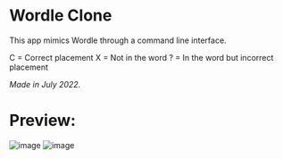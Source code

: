 # Wordle Clone
This app mimics Wordle through a command line interface.

C = Correct placement
X = Not in the word
? = In the word but incorrect placement

_Made in July 2022._

# Preview:
![image](https://github.com/user-attachments/assets/dcb828ef-1fbc-401d-82ce-aa3b7b6c8211)
![image](https://github.com/user-attachments/assets/e3d0b8a3-beb7-4e53-8edf-5b15704cffe8)
